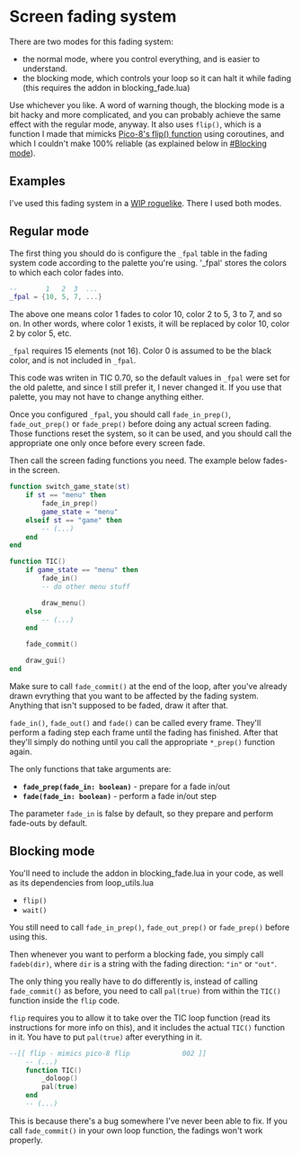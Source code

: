 # Screen fading system

There are two modes for this fading system:
- the normal mode, where you control everything, and is easier to understand.
- the blocking mode, which controls your loop so it can halt it while fading (this requires the addon in blocking_fade.lua)

Use whichever you like. A word of warning though, the blocking mode is a bit hacky and more complicated, and you can probably achieve the same effect with the regular mode, anyway. It also uses `flip()`, which is a function I made that mimicks [Pico-8's flip() function](https://pico-8.fandom.com/wiki/Flip) using coroutines, and which I couldn't make 100% reliable (as explained below in [#Blocking mode](#blocking-mode)).

## Examples
I've used this fading system in a [WIP roguelike](https://github.com/Skaruts/Pigventure-or-something). There I used both modes.

## Regular mode

The first thing you should do is configure the `_fpal` table in the fading system code according to the palette you're using. '_fpal' stores the colors to which each color fades into.
```lua
--       1   2  3  ...
_fpal = {10, 5, 7, ...}
```
The above one means color 1 fades to color 10, color 2 to 5, 3 to 7, and so on. In other words, where color 1 exists, it will be replaced by color 10, color 2 by color 5, etc.

`_fpal` requires 15 elements (not 16). Color 0 is assumed to be the black color, and is not included in `_fpal`.

This code was writen in TIC 0.70, so the default values in `_fpal` were set for the old palette, and since I still prefer it, I never changed it. If you use that palette, you may not have to change anything either.

Once you configured `_fpal`, you should call `fade_in_prep()`, `fade_out_prep()` or `fade_prep()` before doing any actual screen fading. Those functions reset the system, so it can be used, and you should call the appropriate one only once before every screen fade.

Then call the screen fading functions you need. The example below fades-in the screen.

```lua
function switch_game_state(st)
	if st == "menu" then
		fade_in_prep()
		game_state = "menu"
	elseif st == "game" then
		-- (...)
	end
end

function TIC()
	if game_state == "menu" then
		fade_in()
		-- do other menu stuff

		draw_menu()
	else
		-- (...)
	end

	fade_commit()

	draw_gui()
end
```
Make sure to call `fade_commit()` at the end of the loop, after you've already drawn evrything that you want to be affected by the fading system. Anything that isn't supposed to be faded, draw it after that.

`fade_in()`, `fade_out()` and `fade()` can be called every frame. They'll perform a fading step each frame until the fading has finished. After that they'll simply do nothing until you call the appropriate `*_prep()` function again. 

The only functions that take arguments are:
- **`fade_prep(fade_in: boolean)`** - prepare for a fade in/out
- **`fade(fade_in: boolean)`** - perform a fade in/out step

The parameter `fade_in` is false by default, so they prepare and perform fade-outs by default.


## Blocking mode
You'll need to include the addon in blocking_fade.lua in your code, as well as its dependencies from loop_utils.lua
- `flip()`
- `wait()`

You still need to call `fade_in_prep()`, `fade_out_prep()` or `fade_prep()` before using this.

Then whenever you want to perform a blocking fade, you simply call `fadeb(dir)`, where `dir` is a string with the fading direction: `"in"` or `"out"`.

The only thing you really have to do differently is, instead of calling `fade_commit()` as before, you need to call `pal(true)` from within the `TIC()` function inside the `flip` code.

`flip` requires you to allow it to take over the TIC loop function (read its instructions for more info on this), and it includes the actual `TIC()` function in it. You have to put `pal(true)` after everything in it.

```lua
--[[ flip - mimics pico-8 flip             002 ]]
	-- (...)
	function TIC()
		_doloop()
		pal(true)
	end
	-- (...)
```

This is because there's a bug somewhere I've never been able to fix. If you call `fade_commit()` in your own loop function, the fadings won't work properly.



